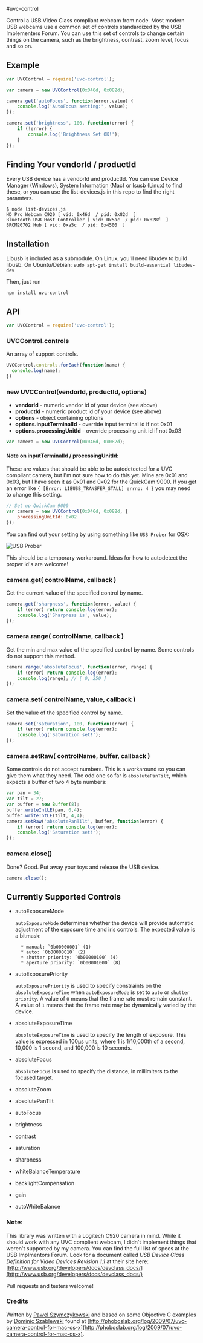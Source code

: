 #uvc-control

Control a USB Video Class compliant webcam from node. Most modern USB webcams use a common set of controls standardized by the USB Implementers Forum. You can use this set of controls to change certain things on the camera, such as the brightness, contrast, zoom level, focus and so on.

## Example

```javascript
var UVCControl = require('uvc-control');

var camera = new UVCControl(0x046d, 0x082d);

camera.get('autoFocus', function(error,value) {
	console.log('AutoFocus setting:', value);
});

camera.set('brightness', 100, function(error) {
	if (!error) {
		console.log('Brightness Set OK!');
	}
});

```

## Finding Your vendorId / productId

Every USB device has a vendorId and productId. You can use Device Manager (Windows), System Information (Mac) or lsusb (Linux) to find these, or you can use the list-devices.js in this repo to find the right paramters.

```
$ node list-devices.js
HD Pro Webcam C920 [ vid: 0x46d  / pid: 0x82d  ]
Bluetooth USB Host Controller [ vid: 0x5ac  / pid: 0x828f  ]
BRCM20702 Hub [ vid: 0xa5c  / pid: 0x4500  ]
```

## Installation

Libusb is included as a submodule. On Linux, you'll need libudev to build libusb. On Ubuntu/Debian: `sudo apt-get install build-essential libudev-dev`

Then, just run

```
npm install uvc-control
```


## API

```javascript
var UVCControl = require('uvc-control');
```

### UVCControl.controls

An array of support controls.

```javascript
UVCControl.controls.forEach(function(name) {
  console.log(name);
})
```

### new UVCControl(vendorId, productId, options)

* **vendorId** - numeric vendor id of your device (see above)
* **productId** - numeric product id of your device (see above)
* **options** - object containing options
* **options.inputTerminalId** - override input terminal id if not 0x01
* **options.processingUnitId** - override processing unit id if not 0x03

```javaScript
var camera = new UVCControl(0x046d, 0x082d);
```

#### Note on inputTerminalId / processingUnitId:

These are values that should be able to be autodetected for a UVC compliant camera, but I'm not sure how to do this yet. Mine are 0x01 and 0x03, but I have seen it as 0x01 and 0x02 for the QuickCam 9000. If you get an error like `{ [Error: LIBUSB_TRANSFER_STALL] errno: 4 }` you may need to change this setting.

```javascript
// Set up QuickCam 9000
var camera = new UVCControl(0x046d, 0x082d, {
	processingUnitId: 0x02
});
```

You can find out your setting by using something like `USB Prober` for OSX:

![USB Prober](img/usbprobe.png)

This should be a temporary workaround. Ideas for how to autodetect the proper id's are welcome!

### camera.get( controlName, callback )

Get the current value of the specified control by name.

```javascript
camera.get('sharpness', function(error, value) {
	if (error) return console.log(error);
	console.log('Sharpness is', value);
});
```

### camera.range( controlName, callback )

Get the min and max value of the specified control by name. Some controls do not support this method.

```javascript
camera.range('absoluteFocus', function(error, range) {
	if (error) return console.log(error);
	console.log(range); // [ 0, 250 ]
});
```

### camera.set( controlName, value, callback )

Set the value of the specified control by name.

```javascript
camera.set('saturation', 100, function(error) {
	if (error) return console.log(error);
	console.log('Saturation set!');
});
```

### camera.setRaw( controlName, buffer, callback )

Some controls do not accept numbers. This is a workaround so you can give them what they need. The odd one so far is `absolutePanTilt`, which expects a buffer of two 4 byte numbers:


```javascript
var pan = 34;
var tilt = 27;
var buffer = new Buffer(8);
buffer.writeIntLE(pan, 0,4);
buffer.writeIntLE(tilt, 4,4);
camera.setRaw('absolutePanTilt', buffer, function(error) {
	if (error) return console.log(error);
	console.log('Saturation set!');
});
```

### camera.close()

Done? Good. Put away your toys and release the USB device.

```javascript
camera.close();
```

## Currently Supported Controls

* autoExposureMode

    `autoExposureMode` determines whether the device will provide automatic adjustment of the exposure time and iris controls. The expected value is a bitmask:

        * manual: `0b00000001` (1)
        * auto: `0b00000010` (2)
        * shutter priority: `0b00000100` (4)
        * aperture priority: `0b00001000` (8)

* autoExposurePriority
 
    `autoExposurePriority` is used to specify constraints on the `absoluteExposureTime` when `autoExposureMode` is set to `auto` or `shutter priority`. A value of `0` means that the frame rate must remain constant. A value of `1` means that the frame rate may be dynamically varied by the device.

* absoluteExposureTime

    `absoluteExposureTime` is used to specify the length of exposure. This value is expressed in 100µs units, where 1 is 1/10,000th of a second, 10,000 is 1 second, and 100,000 is 10 seconds. 

* absoluteFocus

    `absoluteFocus` is used to specify the distance, in millimiters to the focused target.

* absoluteZoom
* absolutePanTilt
* autoFocus
* brightness
* contrast
* saturation
* sharpness
* whiteBalanceTemperature
* backlightCompensation
* gain
* autoWhiteBalance

### Note:

This library was written with a Logitech C920 camera in mind. While it should work with any UVC complient webcam, I didn't implement things that weren't supported by my camera. You can find the full list of specs at the USB Implmentors Forum. Look for a document called *USB Device Class Definition for Video Devices Revision 1.1* at their site here: [http://www.usb.org/developers/docs/devclass_docs/](http://www.usb.org/developers/docs/devclass_docs/)

Pull requests and testers welcome!

### Credits

Written by [Pawel Szymczykowski](http://twitter.com/makenai) and based on some Objective C examples by [Dominic Szablewski](https://twitter.com/phoboslab) found at [http://phoboslab.org/log/2009/07/uvc-camera-control-for-mac-os-x](http://phoboslab.org/log/2009/07/uvc-camera-control-for-mac-os-x).

